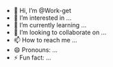 - 👋 Hi, I’m @Work-get
- 👀 I’m interested in ...
- 🌱 I’m currently learning ...
- 💞️ I’m looking to collaborate on ...
- 📫 How to reach me ...
- 😄 Pronouns: ...
- ⚡ Fun fact: ...

<!---
Work-get/Work-get is a ✨ special ✨ repository because its `README.md` (this file) appears on your GitHub profile.
You can click the Preview link to take a look at your changes.
--->
